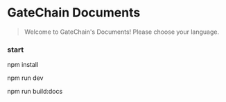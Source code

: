 # GateChain Documents

> Welcome to GateChain's Documents! Please choose your language.

### start
npm install 

<!-- dev -->
npm run dev

<!-- build -->
npm run build:docs
